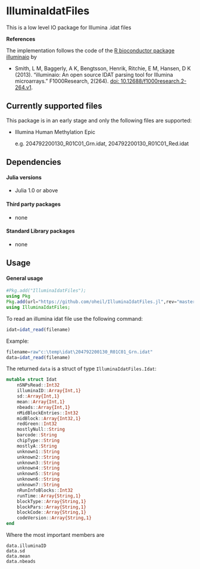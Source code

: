 # IlluminaIdatFiles

This is a low level IO package for Illumina .idat files

**References**

The implementation follows the code of the [R bioconductor package illuminaio](http://www.bioconductor.org/packages/release/bioc/html/illuminaio.html) by 
* Smith, L M, Baggerly, A K, Bengtsson, Henrik, Ritchie, E M, Hansen, D K (2013). “illuminaio: An open source IDAT parsing tool for Illumina microarrays.” F1000Research, 2(264). [doi: 10.12688/f1000research.2-264.v1](https://f1000research.com/articles/2-264). 

## Currently supported files

This package is in an early stage and only the following files are supported:
* Illumina Human Methylation Epic


  e.g. 204792200130_R01C01_Grn.idat, 204792200130_R01C01_Red.idat

## Dependencies

#### Julia versions

* Julia 1.0 or above

#### Third party packages

* none

#### Standard Library packages

* none

## Usage

#### General usage
```julia
#Pkg.add("IlluminaIdatFiles");
using Pkg
Pkg.add(url="https://github.com/oheil/IlluminaIdatFiles.jl",rev="master")
using IlluminaIdatFiles;
```
To read an illumina idat file use the following command:
```julia
idat=idat_read(filename)
```
Example:
```julia
filename=raw"c:\temp\idat\204792200130_R01C01_Grn.idat"
data=idat_read(filename)
```
The returned `data` is a struct of type `IlluminaIdatFiles.Idat`:
```julia
mutable struct Idat
    nSNPsRead::Int32
    illuminaID::Array{Int,1}
    sd::Array{Int,1}
    mean::Array{Int,1}
    nbeads::Array{Int,1}
    nMidBlockEntries::Int32
    midBlock::Array{Int32,1}
    redGreen::Int32
    mostlyNull::String
    barcode::String
    chipType::String
    mostlyA::String
    unknown1::String
    unknown2::String
    unknown3::String
    unknown4::String
    unknown5::String
    unknown6::String
    unknown7::String
    nRunInfoBlocks::Int32
    runTime::Array{String,1}
    blockType::Array{String,1}
    blockPars::Array{String,1}
    blockCode::Array{String,1}
    codeVersion::Array{String,1}
end
```
Where the most important members are
```
data.illuminaID
data.sd
data.mean
data.nbeads
```

